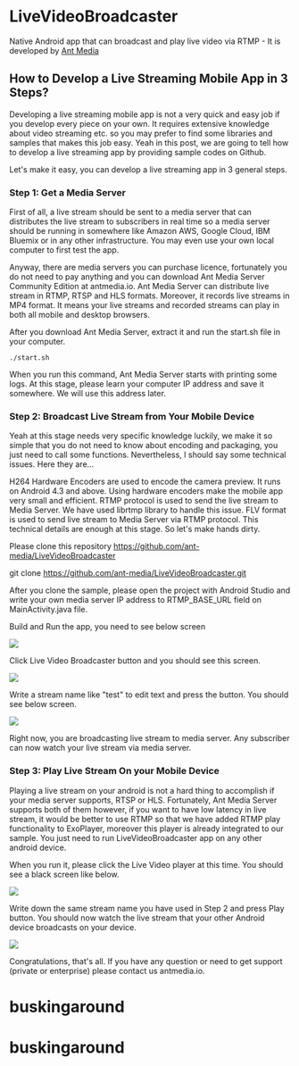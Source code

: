 # LiveVideoBroadcaster
Native Android app that can broadcast and play live video via RTMP - It is developed by [Ant Media](http://antmedia.io)

## How to Develop a Live Streaming Mobile App in 3 Steps?
Developing a live streaming mobile app is not a very quick and easy job if you develop every piece on your own. It requires extensive knowledge about video streaming etc.  so you may prefer to find some libraries and samples that makes this job easy. Yeah in this post, we are going to tell how to develop a live streaming app by providing sample codes on Github.

Let's make it easy, you can develop a live streaming app in 3 general steps.

### Step 1: Get a Media Server

First of all, a live stream should be sent to a media server that can distributes the live stream to subscribers in real time so a media server should be running in somewhere like Amazon AWS, Google Cloud, IBM Bluemix or in any other infrastructure.  You may even use your own local computer to first test the app.

Anyway, there are media servers you can purchase licence, fortunately you do not need to pay anything and you can download Ant Media Server Community Edition at antmedia.io. Ant Media Server can distribute live stream in RTMP, RTSP and HLS formats. Moreover, it records live streams in MP4 format. It means your live streams and recorded streams can play in both all mobile and desktop browsers.

After you download Ant Media Server, extract it and run the start.sh file in your computer.
```
./start.sh
```
When you run this command, Ant Media Server starts with printing some logs. At this stage, please learn your computer IP address and save it somewhere. We will use this address later.

### Step 2: Broadcast Live Stream from Your Mobile Device

Yeah at this stage needs very specific knowledge luckily, we make it so simple that you do not need to know about encoding and packaging, you just need to call some functions. Nevertheless, I should say some technical issues. Here they are...

H264 Hardware Encoders are used to encode the camera preview. It runs on Android 4.3 and above. Using hardware encoders make the mobile app very small and efficient.
RTMP protocol is used to send the live stream to Media Server. We have used librtmp library to handle this issue.
FLV format is used to send live stream to Media Server via RTMP protocol.
This technical details are enough at this stage. So let's make hands dirty.

Please clone this repository https://github.com/ant-media/LiveVideoBroadcaster

git clone https://github.com/ant-media/LiveVideoBroadcaster.git

After you clone the sample, please open the project with Android Studio and write your own media server IP address to RTMP_BASE_URL field on MainActivity.java file.

Build and Run the app, you need to see below screen

![](http://antmedia.io/wp-content/uploads/2017/04/Screenshot_2017-04-16-17-06-22-e1492352365617.png)

Click Live Video Broadcaster button and you should see this screen.

![](http://antmedia.io/wp-content/uploads/2017/04/record-e1492352687883.png)



Write a stream name like "test" to edit text and press the button. You should see below screen.

![](http://antmedia.io/wp-content/uploads/2017/04/broadcastig-e1492352769543.png)


Right now, you are broadcasting live stream to media server. Any subscriber can now watch  your live stream via media server.

### Step 3: Play Live Stream On your Mobile Device

Playing a live stream on your android is not a hard thing to accomplish if your media server supports, RTSP or HLS. Fortunately, Ant Media Server supports both of them however, if you want to have low latency in live stream, it would be better to use RTMP so that we have added RTMP play functionality to ExoPlayer, moreover this player is already integrated to our sample. You just need to run LiveVideoBroadcaster app on any other android device.

When you run it, please click the Live Video player at this time. You should see a black screen like below.

![](http://antmedia.io/wp-content/uploads/2017/04/Screenshot_2017-04-16-17-08-13-e1492352875527.png)

Write down the same stream name you have used in Step 2 and press Play button. You should now watch the live stream that your other Android device broadcasts on your device.

![](http://antmedia.io/wp-content/uploads/2017/04/Screenshot_2017-04-16-17-08-56-1-e1492352925734.png)



Congratulations, that's all. If you have any question or need to get support (private or enterprise) please contact us antmedia.io.
# buskingaround
# buskingaround
